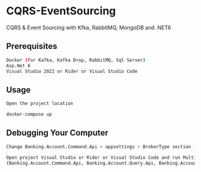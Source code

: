 # CQRS-EventSourcing
CQRS &amp; Event Sourcing  with Kfka, RabbitMQ, MongoDB and .NET6

## Prerequisites

```bash
Docker (For Kafka, Kafka Drop, RabbitMQ, Sql Server)
Asp.Net 6
Visual Studio 2022 or Rider or Visual Studio Code

```

## Usage

```bash
Open the project location

docker-compose up
```

## Debugging Your Computer

```sh
Change Banking.Account.Command.Api > appsettings > BrokerType section (Kafka or RabbitMQ)

Open project Visual Studio or Rider or Visual Studio Code and run Multiple Project 
(Banking.Account.Command.Api, Banking.Account.Query.Api, Banking.Account.Consumer.Kafka or Banking.Account.Consumer.RabbitMQ)


```
